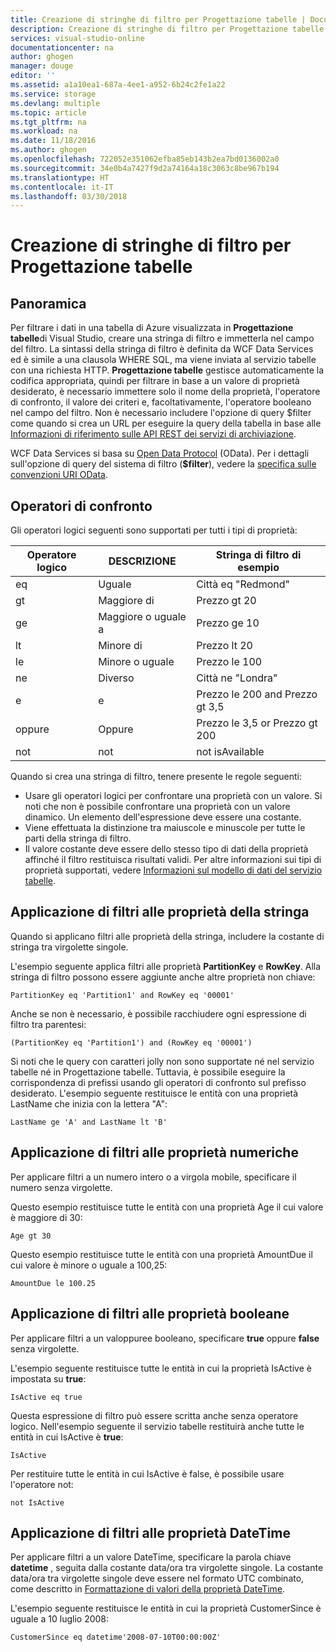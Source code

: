 ```yaml
---
title: Creazione di stringhe di filtro per Progettazione tabelle | Documentazione Microsoft
description: Creazione di stringhe di filtro per Progettazione tabelle
services: visual-studio-online
documentationcenter: na
author: ghogen
manager: douge
editor: ''
ms.assetid: a1a10ea1-687a-4ee1-a952-6b24c2fe1a22
ms.service: storage
ms.devlang: multiple
ms.topic: article
ms.tgt_pltfrm: na
ms.workload: na
ms.date: 11/18/2016
ms.author: ghogen
ms.openlocfilehash: 722052e351062efba85eb143b2ea7bd0136002a0
ms.sourcegitcommit: 34e0b4a7427f9d2a74164a18c3063c8be967b194
ms.translationtype: HT
ms.contentlocale: it-IT
ms.lasthandoff: 03/30/2018
---
```

# <a name="constructing-filter-strings-for-the-table-designer"></a>Creazione di stringhe di filtro per Progettazione tabelle
## <a name="overview"></a>Panoramica
Per filtrare i dati in una tabella di Azure visualizzata in **Progettazione tabelle**di Visual Studio, creare una stringa di filtro e immetterla nel campo del filtro. La sintassi della stringa di filtro è definita da WCF Data Services ed è simile a una clausola WHERE SQL, ma viene inviata al servizio tabelle con una richiesta HTTP. **Progettazione tabelle** gestisce automaticamente la codifica appropriata, quindi per filtrare in base a un valore di proprietà desiderato, è necessario immettere solo il nome della proprietà, l'operatore di confronto, il valore dei criteri e, facoltativamente, l'operatore booleano nel campo del filtro. Non è necessario includere l'opzione di query $filter come quando si crea un URL per eseguire la query della tabella in base alle [Informazioni di riferimento sulle API REST dei servizi di archiviazione](http://go.microsoft.com/fwlink/p/?LinkId=400447).

WCF Data Services si basa su [Open Data Protocol](http://go.microsoft.com/fwlink/p/?LinkId=214805) (OData). Per i dettagli sull'opzione di query del sistema di filtro (**$filter**), vedere la [specifica sulle convenzioni URI OData](http://go.microsoft.com/fwlink/p/?LinkId=214806).

## <a name="comparison-operators"></a>Operatori di confronto
Gli operatori logici seguenti sono supportati per tutti i tipi di proprietà:

| Operatore logico | DESCRIZIONE | Stringa di filtro di esempio |
| --- | --- | --- |
| eq |Uguale |Città eq "Redmond" |
| gt |Maggiore di |Prezzo gt 20 |
| ge |Maggiore o uguale a |Prezzo ge 10 |
| lt |Minore di |Prezzo lt 20 |
| le |Minore o uguale |Prezzo le 100 |
| ne |Diverso |Città ne "Londra" |
| e |e |Prezzo le 200 and Prezzo gt 3,5 |
| oppure |Oppure |Prezzo le 3,5 or Prezzo gt 200 |
| not |not |not isAvailable |

Quando si crea una stringa di filtro, tenere presente le regole seguenti:

* Usare gli operatori logici per confrontare una proprietà con un valore. Si noti che non è possibile confrontare una proprietà con un valore dinamico. Un elemento dell'espressione deve essere una costante.
* Viene effettuata la distinzione tra maiuscole e minuscole per tutte le parti della stringa di filtro.
* Il valore costante deve essere dello stesso tipo di dati della proprietà affinché il filtro restituisca risultati validi. Per altre informazioni sui tipi di proprietà supportati, vedere [Informazioni sul modello di dati del servizio tabelle](http://go.microsoft.com/fwlink/p/?LinkId=400448).

## <a name="filtering-on-string-properties"></a>Applicazione di filtri alle proprietà della stringa
Quando si applicano filtri alle proprietà della stringa, includere la costante di stringa tra virgolette singole.

L'esempio seguente applica filtri alle proprietà **PartitionKey** e **RowKey**. Alla stringa di filtro possono essere aggiunte anche altre proprietà non chiave:

    PartitionKey eq 'Partition1' and RowKey eq '00001'

Anche se non è necessario, è possibile racchiudere ogni espressione di filtro tra parentesi:

    (PartitionKey eq 'Partition1') and (RowKey eq '00001')

Si noti che le query con caratteri jolly non sono supportate né nel servizio tabelle né in Progettazione tabelle. Tuttavia, è possibile eseguire la corrispondenza di prefissi usando gli operatori di confronto sul prefisso desiderato. L'esempio seguente restituisce le entità con una proprietà LastName che inizia con la lettera "A":

    LastName ge 'A' and LastName lt 'B'

## <a name="filtering-on-numeric-properties"></a>Applicazione di filtri alle proprietà numeriche
Per applicare filtri a un numero intero o a virgola mobile, specificare il numero senza virgolette.

Questo esempio restituisce tutte le entità con una proprietà Age il cui valore è maggiore di 30:

    Age gt 30

Questo esempio restituisce tutte le entità con una proprietà AmountDue il cui valore è minore o uguale a 100,25:

    AmountDue le 100.25

## <a name="filtering-on-boolean-properties"></a>Applicazione di filtri alle proprietà booleane
Per applicare filtri a un valoppuree booleano, specificare **true** oppure **false** senza virgolette.

L'esempio seguente restituisce tutte le entità in cui la proprietà IsActive è impostata su **true**:

    IsActive eq true

Questa espressione di filtro può essere scritta anche senza operatore logico. Nell'esempio seguente il servizio tabelle restituirà anche tutte le entità in cui IsActive è **true**:

    IsActive

Per restituire tutte le entità in cui IsActive è false, è possibile usare l'operatore not:

    not IsActive

## <a name="filtering-on-datetime-properties"></a>Applicazione di filtri alle proprietà DateTime
Per applicare filtri a un valore DateTime, specificare la parola chiave **datetime** , seguita dalla costante data/ora tra virgolette singole. La costante data/ora tra virgolette singole deve essere nel formato UTC combinato, come descritto in [Formattazione di valori della proprietà DateTime](http://go.microsoft.com/fwlink/p/?LinkId=400449).

L'esempio seguente restituisce le entità in cui la proprietà CustomerSince è uguale a 10 luglio 2008:

    CustomerSince eq datetime'2008-07-10T00:00:00Z'
